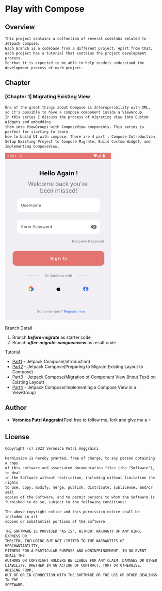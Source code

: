 # Play with Compose

## Overview

```
This project contains a collection of several codelabs related to Jetpack Compose. 
Each branch is a codebase from a different project. Apart from that, 
each project has a tutorial that contains the project development process. 
So that it is expected to be able to help readers understand the development process of each project.
```

## Chapter
### [Chapter 1] Migrating Existing View
```
One of the great things about Compose is Interoperability with XML, 
so it's possible to have a compose component inside a ViewGroup. 
In this series I discuss the process of migrating View into Custom Widgets and embedding 
them into ViewGroups with ComposeView components. This series is perfect for starting to learn 
how to build UI with compose. There are 4 part : Compose Introduction, 
Setup Existing Project to Compose Migrate, Build Custom Widget, and Implementing ComposeView. 
```
<pre>
<img src="https://github.com/veroanggra/MigratingToComposeSample/blob/master/screenshoot/pict1.png" alt="pict1" width="350" height="550"/>
</pre>

Branch Detail
1. Branch ***before-migrate*** as starter code
2. Branch ***after-migrate-composeview*** as result code

Tutorial
* [Part1](https://medium.com/@veroanggra/part-1-jetpack-compose-introduction-cf5bcfa43ddd) - Jetpack Compose(Introduction)
* [Part2](https://medium.com/@veroanggra/part-2-jetpack-compose-preparing-to-migrate-existing-layout-to-compose-74e07d136745) - Jetpack Compose(Preparing to Migrate Existing Layout to Compose)
* [Part3](https://veroanggra.medium.com/part-3-jetpack-compose-migration-of-component-view-input-text-on-existing-layout-110731d584cb) - Jetpack Compose(Migration of Component View (Input Text) on Existing Layout)
* [Part4](https://veroanggra.medium.com/part-4-jetpack-compose-implementing-a-compose-view-in-a-viewgroup-d6b9873a4c94) - Jetpack Compose(Implementing a Compose View in a ViewGroup)

## Author

* **Veronica Putri Anggraini**
Feel free to follow me, fork and give me a ⭐


## License

```
Copyright (c) 2023 Veronica Putri Anggraini

Permission is hereby granted, free of charge, to any person obtaining a copy
of this software and associated documentation files (the "Software"), to deal
in the Software without restriction, including without limitation the rights
to use, copy, modify, merge, publish, distribute, sublicense, and/or sell
copies of the Software, and to permit persons to whom the Software is
furnished to do so, subject to the following conditions:

The above copyright notice and this permission notice shall be included in all
copies or substantial portions of the Software.

THE SOFTWARE IS PROVIDED "AS IS", WITHOUT WARRANTY OF ANY KIND, EXPRESS OR
IMPLIED, INCLUDING BUT NOT LIMITED TO THE WARRANTIES OF MERCHANTABILITY,
FITNESS FOR A PARTICULAR PURPOSE AND NONINFRINGEMENT. IN NO EVENT SHALL THE
AUTHORS OR COPYRIGHT HOLDERS BE LIABLE FOR ANY CLAIM, DAMAGES OR OTHER
LIABILITY, WHETHER IN AN ACTION OF CONTRACT, TORT OR OTHERWISE, ARISING FROM,
OUT OF OR IN CONNECTION WITH THE SOFTWARE OR THE USE OR OTHER DEALINGS IN THE
SOFTWARE.
```